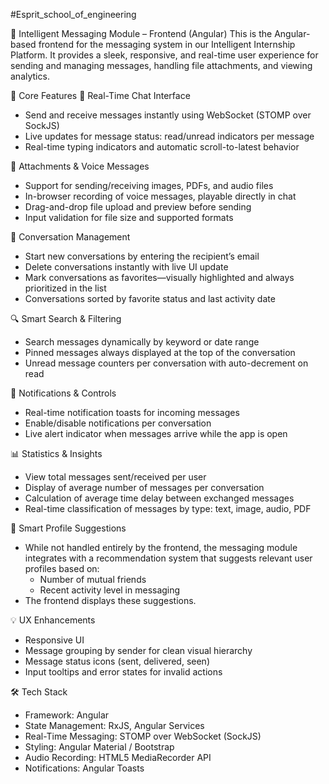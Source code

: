 #Esprit_school_of_engineering

💬 Intelligent Messaging Module – Frontend (Angular)
This is the Angular-based frontend for the messaging system in our Intelligent Internship Platform. It provides a sleek, responsive, and real-time user experience for sending and managing messages, handling file attachments, and viewing analytics.

🎯 Core Features
📨 Real-Time Chat Interface
- Send and receive messages instantly using WebSocket (STOMP over SockJS)
- Live updates for message status: read/unread indicators per message
- Real-time typing indicators and automatic scroll-to-latest behavior

📎 Attachments & Voice Messages
- Support for sending/receiving images, PDFs, and audio files
- In-browser recording of voice messages, playable directly in chat
- Drag-and-drop file upload and preview before sending
- Input validation for file size and supported formats

📌 Conversation Management
- Start new conversations by entering the recipient’s email
- Delete conversations instantly with live UI update
- Mark conversations as favorites—visually highlighted and always prioritized in the list
- Conversations sorted by favorite status and last activity date

🔍 Smart Search & Filtering
- Search messages dynamically by keyword or date range
- Pinned messages always displayed at the top of the conversation
- Unread message counters per conversation with auto-decrement on read

🔔 Notifications & Controls
- Real-time notification toasts for incoming messages
- Enable/disable notifications per conversation
- Live alert indicator when messages arrive while the app is open

📊 Statistics & Insights
- View total messages sent/received per user
- Display of average number of messages per conversation
- Calculation of average time delay between exchanged messages
- Real-time classification of messages by type: text, image, audio, PDF

🧠 Smart Profile Suggestions
- While not handled entirely by the frontend, the messaging module integrates with a recommendation system that suggests relevant user profiles based on:
  - Number of mutual friends
  - Recent activity level in messaging
- The frontend displays these suggestions.

💡 UX Enhancements
- Responsive UI
- Message grouping by sender for clean visual hierarchy
- Message status icons (sent, delivered, seen)
- Input tooltips and error states for invalid actions

🛠️ Tech Stack
- Framework: Angular
- State Management: RxJS, Angular Services
- Real-Time Messaging: STOMP over WebSocket (SockJS)
- Styling: Angular Material / Bootstrap
- Audio Recording: HTML5 MediaRecorder API
- Notifications: Angular Toasts
